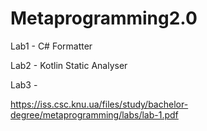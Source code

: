 # Metaprogramming2.0

Lab1 - C# Formatter

Lab2 - Kotlin Static Analyser

Lab3 -

https://iss.csc.knu.ua/files/study/bachelor-degree/metaprogramming/labs/lab-1.pdf
